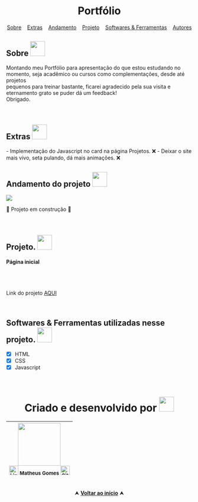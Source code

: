 <div id="topo"</div>
<div align="center"> <h1>Portfólio</h1></div>


<div id="inicio" align=center>
  <a href="#sobre">Sobre</a>&nbsp;&nbsp;&nbsp;
  <a href="#extras">Extras</a>&nbsp;&nbsp;&nbsp;
  <a href="#andamento">Andamento</a>&nbsp;&nbsp;&nbsp;
  <a href="#projeto">Projeto</a>&nbsp;&nbsp;&nbsp;
  <a href="#linguagens">Softwares & Ferramentas</a>&nbsp;&nbsp;&nbsp;
  <a href="#autor">Autores<a>
</div>

<h2 id="sobre">Sobre <img width="40px" src="https://github.com/MatheusPCRJ/Readme/assets/112782424/bcf36eeb-6685-4773-bda9-b4f2461081ae"></h2>

Montando meu Portfólio para apresentação do que estou estudando no momento, seja acadêmico ou cursos como complementações, desde até projetos <br>
pequenos para treinar bastante, ficarei agradecido pela sua visita e eternamento grato se puder dá um feedback! <br>
Obrigado.

<br>

<h2 id="extras">Extras <img width="40px" src="https://github.com/MatheusPCRJ/Readme/assets/112782424/04392b0e-cc38-4b15-ab1c-572f07cb8ca0"></h2>
<!-- ✔️ -->
  - Implementação do Javascript no card na página Projetos. ❌
  - Deixar o site mais vivo, seta pulando, dá mais animações. ❌

<br>

<h2 id="andamento">Andamento do projeto <img width="40px" src="https://github.com/MatheusPCRJ/Readme/assets/112782424/6aab969d-d889-488b-84e6-8b35b9130f03"></h2>

 <img src="http://img.shields.io/static/v1?label=STATUS&message=%20NAO+FINALIZADO&color=ff0000&style=for-the-badge"/> 

:construction: Projeto em construção :construction:


<br>


<h2 id="projeto">Projeto. <img width="40px" src="https://github.com/MatheusPCRJ/Readme/assets/112782424/3700d0c0-4fb7-4d3f-97e3-d8b17811f40d"></h2>

<h4>Página inicial</h4>
<!-- <img src=""> -->

<br><br>

Link do projeto <a href="https://portfolio-dev-matheus.vercel.app/">AQUI<a>


<br>


<h2 id="linguagens">Softwares & Ferramentas utilizadas nesse projeto. <img width="40px" src="https://github.com/MatheusPCRJ/Readme/assets/112782424/850f5d3c-20a0-421d-a10f-a5ca7dc2e45b"></h2>

  - [x] HTML
  - [x] CSS
  - [x] Javascript
<br>

<div id="autor" align="center">

# Criado e desenvolvido por <img width="40px" src="https://github.com/MatheusPCRJ/Readme/assets/112782424/c0b76a1a-e94a-4383-897c-b8d1a581236f">

| <img src="https://avatars.githubusercontent.com/u/112782424?v=4" width=115><br><sub> <a href="https://www.linkedin.com/in/matheus-gomes-780339211/" target="_blank"><img src="https://cdn-icons-png.flaticon.com/512/145/145807.png" height="25em" title="LinkedIn de Matheus Gomes"></a> **Matheus Gomes**  <a href="https://github.com/MatheusPCRJ" target="_blank"><img src="https://cdn-icons-png.flaticon.com/512/733/733553.png" height="25em" title="GitHub de MatheusPCRJ"></a></sub> |
| :---: |

</div>

<br>

<div align="center">
  &#11165;&nbsp;<a href="#topo"><strong>Voltar ao início</strong></a>&nbsp;&#11165;
</div>
